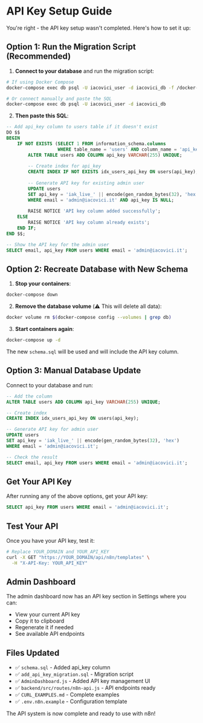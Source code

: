 # API Key Setup Guide

You're right - the API key setup wasn't completed. Here's how to set it up:

## Option 1: Run the Migration Script (Recommended)

1. **Connect to your database** and run the migration script:

```bash
# If using Docker Compose
docker-compose exec db psql -U iacovici_user -d iacovici_db -f /docker-entrypoint-initdb.d/add_api_key_migration.sql

# Or connect manually and paste the SQL
docker-compose exec db psql -U iacovici_user -d iacovici_db
```

2. **Then paste this SQL**:
```sql
-- Add api_key column to users table if it doesn't exist
DO $$ 
BEGIN
    IF NOT EXISTS (SELECT 1 FROM information_schema.columns 
                   WHERE table_name = 'users' AND column_name = 'api_key') THEN
        ALTER TABLE users ADD COLUMN api_key VARCHAR(255) UNIQUE;
        
        -- Create index for api_key
        CREATE INDEX IF NOT EXISTS idx_users_api_key ON users(api_key);
        
        -- Generate API key for existing admin user
        UPDATE users 
        SET api_key = 'iak_live_' || encode(gen_random_bytes(32), 'hex')
        WHERE email = 'admin@iacovici.it' AND api_key IS NULL;
        
        RAISE NOTICE 'API key column added successfully';
    ELSE
        RAISE NOTICE 'API key column already exists';
    END IF;
END $$;

-- Show the API key for the admin user
SELECT email, api_key FROM users WHERE email = 'admin@iacovici.it';
```

## Option 2: Recreate Database with New Schema

1. **Stop your containers**:
```bash
docker-compose down
```

2. **Remove the database volume** (⚠️ This will delete all data):
```bash
docker volume rm $(docker-compose config --volumes | grep db)
```

3. **Start containers again**:
```bash
docker-compose up -d
```

The new `schema.sql` will be used and will include the API key column.

## Option 3: Manual Database Update

Connect to your database and run:

```sql
-- Add the column
ALTER TABLE users ADD COLUMN api_key VARCHAR(255) UNIQUE;

-- Create index
CREATE INDEX idx_users_api_key ON users(api_key);

-- Generate API key for admin user
UPDATE users 
SET api_key = 'iak_live_' || encode(gen_random_bytes(32), 'hex')
WHERE email = 'admin@iacovici.it';

-- Check the result
SELECT email, api_key FROM users WHERE email = 'admin@iacovici.it';
```

## Get Your API Key

After running any of the above options, get your API key:

```sql
SELECT api_key FROM users WHERE email = 'admin@iacovici.it';
```

## Test Your API

Once you have your API key, test it:

```bash
# Replace YOUR_DOMAIN and YOUR_API_KEY
curl -X GET "https://YOUR_DOMAIN/api/n8n/templates" \
  -H "X-API-Key: YOUR_API_KEY"
```

## Admin Dashboard

The admin dashboard now has an API key section in Settings where you can:
- View your current API key
- Copy it to clipboard  
- Regenerate it if needed
- See available API endpoints

## Files Updated

- ✅ `schema.sql` - Added api_key column
- ✅ `add_api_key_migration.sql` - Migration script
- ✅ `AdminDashboard.js` - Added API key management UI
- ✅ `backend/src/routes/n8n-api.js` - API endpoints ready
- ✅ `CURL_EXAMPLES.md` - Complete examples
- ✅ `.env.n8n.example` - Configuration template

The API system is now complete and ready to use with n8n!